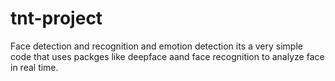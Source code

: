 # tnt-project
Face detection and recognition and emotion detection
its a very simple code that uses packges like deepface aand face recognition to analyze face in real time.
